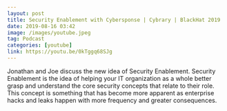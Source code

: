```yaml
---
layout: post
title: Security Enablement with Cybersponse | Cybrary | BlackHat 2019
date: 2019-08-16 03:42
image: /images/youtube.jpeg
tag: Podcast
categories: [youtube]
link: https://youtu.be/0kTggq68SJg
---
```

Jonathan and Joe discuss the new idea of Security Enablement. Security Enablement is the idea of helping your IT organization as a whole better grasp and understand the core security concepts that relate to their role.  This concept is something that has become more apparent as enterprise hacks and leaks happen with more frequency and greater consequences.
